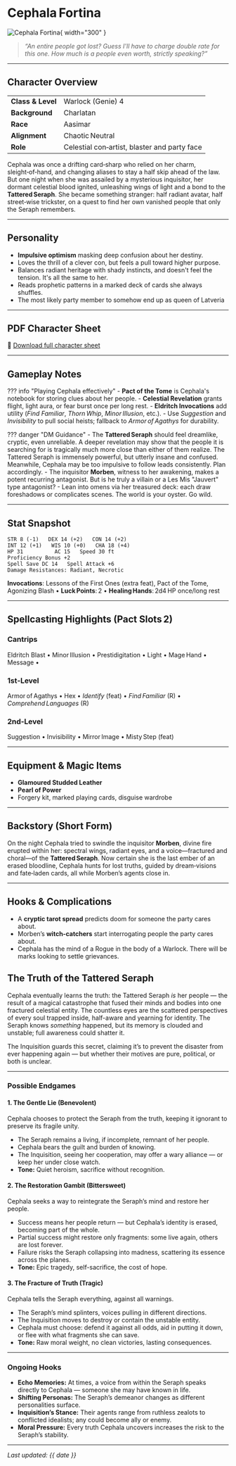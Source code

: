 # Cephala Fortina

![Cephala Fortina](assets/cephala-fortina.png){ width="300" }

> *“An entire people got lost? Guess I'll have to charge double rate for this one. How much is a people even worth, strictly speaking?”*

---

## Character Overview

|                   |                                          |
| ----------------- | ---------------------------------------- |
| **Class & Level** | Warlock (Genie) 4                     |
| **Background**    | Charlatan                     |
| **Race**          | Aasimar                                  |
| **Alignment**     | Chaotic Neutral                          |
| **Role**          | Celestial con‑artist, blaster and party face |

Cephala was once a drifting card‑sharp who relied on her charm, sleight‑of‑hand, and changing aliases to stay a half skip ahead of the law. But one night when she was assailed by a mysterious inquisitor, her dormant celestial blood ignited, unleashing wings of light and a bond to the **Tattered Seraph**. She became something stranger: half radiant avatar, half street‑wise trickster, on a quest to find her own vanished people that only the Seraph remembers.

---

## Personality

* **Impulsive optimism** masking deep confusion about her destiny.
* Loves the thrill of a clever con, but feels a pull toward higher purpose.
* Balances radiant heritage with shady instincts, and doesn't feel the tension. It's all the same to her.
* Reads prophetic patterns in a marked deck of cards she always shuffles.
* The most likely party member to somehow end up as queen of Latveria

---

## PDF Character Sheet

📄 [Download full character sheet](assets/cephala-fortina.pdf)

---

## Gameplay Notes

??? info "Playing Cephala effectively"
	- **Pact of the Tome** is Cephala's notebook for storing clues about her people. 
	- **Celestial Revelation** grants flight, light aura, or fear burst once per long rest.
	- **Eldritch Invocations** add utility (*Find Familiar*, *Thorn Whip*, *Minor Illusion*, etc.).
	- Use *Suggestion* and *Invisibility* to pull social heists; fallback to *Armor of Agathys* for durability.

??? danger "DM Guidance"
	- The **Tattered Seraph** should feel dreamlike, cryptic, even unreliable. A deeper revelation may show that the people it is searching for is tragically much more close than either of them realize. The Tattered Seraph is immensely powerful, but utterly insane and confused. Meanwhile, Cephala may be too impulsive to follow leads consistently. Plan accordingly.
	- The inquisitor **Morben**, witness to her awakening, makes a potent recurring antagonist. But is he truly a villain or a Les Mis "Jauvert" type antagonist?
	- Lean into omens via her treasured deck: each draw foreshadows or complicates scenes. The world is your oyster. Go wild.

---

## Stat Snapshot

```text
STR 8 (-1)   DEX 14 (+2)   CON 14 (+2)
INT 12 (+1)   WIS 10 (+0)   CHA 18 (+4)
HP 31          AC 15   Speed 30 ft
Proficiency Bonus +2
Spell Save DC 14   Spell Attack +6
Damage Resistances: Radiant, Necrotic
```

**Invocations**: Lessons of the First Ones (extra feat), Pact of the Tome, Agonizing Blash •  **Luck Points**: 2  •  **Healing Hands**: 2d4 HP once/long rest

---

## Spellcasting Highlights (Pact Slots 2)

### Cantrips

Eldritch Blast • Minor Illusion • Prestidigitation • Light • Mage Hand • Message • 

### 1st‑Level

Armor of Agathys • Hex • *Identify* (feat) • *Find Familiar* (R) • *Comprehend Languages* (R)

### 2nd‑Level

Suggestion • Invisibility • Mirror Image • Misty Step (feat)

---

## Equipment & Magic Items

* **Glamoured Studded Leather**
* **Pearl of Power**
* Forgery kit, marked playing cards, disguise wardrobe

---

## Backstory (Short Form)

On the night Cephala tried to swindle the inquisitor **Morben**, divine fire erupted within her: spectral wings, radiant eyes, and a voice—fractured and choral—of the **Tattered Seraph**. Now certain she is the last ember of an erased bloodline, Cephala hunts for lost truths, guided by dream‑visions and fate‑laden cards, all while Morben’s agents close in.

---

## Hooks & Complications

* A **cryptic tarot spread** predicts doom for someone the party cares about.
* Morben’s **witch‑catchers** start interrogating people the party cares about.
* Cephala has the mind of a Rogue in the body of a Warlock. There will be marks looking to settle grievances.

## The Truth of the Tattered Seraph

Cephala eventually learns the truth: the Tattered Seraph *is* her people — the result of a magical catastrophe that fused their minds and bodies into one fractured celestial entity. The countless eyes are the scattered perspectives of every soul trapped inside, half-aware and yearning for identity. The Seraph knows *something* happened, but its memory is clouded and unstable; full awareness could shatter it.  

The Inquisition guards this secret, claiming it’s to prevent the disaster from ever happening again — but whether their motives are pure, political, or both is unclear.

---

### Possible Endgames

#### 1. **The Gentle Lie** (Benevolent)
Cephala chooses to protect the Seraph from the truth, keeping it ignorant to preserve its fragile unity.  
- The Seraph remains a living, if incomplete, remnant of her people.  
- Cephala bears the guilt and burden of knowing.  
- The Inquisition, seeing her cooperation, may offer a wary alliance — or keep her under close watch.  
- **Tone:** Quiet heroism, sacrifice without recognition.

#### 2. **The Restoration Gambit** (Bittersweet)
Cephala seeks a way to reintegrate the Seraph’s mind and restore her people.  
- Success means her people return — but Cephala’s identity is erased, becoming part of the whole.  
- Partial success might restore only fragments: some live again, others are lost forever.  
- Failure risks the Seraph collapsing into madness, scattering its essence across the planes.  
- **Tone:** Epic tragedy, self-sacrifice, the cost of hope.

#### 3. **The Fracture of Truth** (Tragic)
Cephala tells the Seraph everything, against all warnings.  
- The Seraph’s mind splinters, voices pulling in different directions.  
- The Inquisition moves to destroy or contain the unstable entity.  
- Cephala must choose: defend it against all odds, aid in putting it down, or flee with what fragments she can save.  
- **Tone:** Raw moral weight, no clean victories, lasting consequences.

---

### Ongoing Hooks
- **Echo Memories:** At times, a voice from within the Seraph speaks directly to Cephala — someone she may have known in life.  
- **Shifting Personas:** The Seraph’s demeanor changes as different personalities surface.  
- **Inquisition’s Stance:** Their agents range from ruthless zealots to conflicted idealists; any could become ally or enemy.  
- **Moral Pressure:** Every truth Cephala uncovers increases the risk to the Seraph’s stability.



---

*Last updated: {{ date }}*
